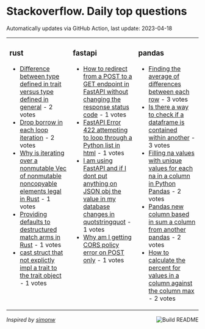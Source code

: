 # Stackoverflow. Daily top questions 

Automatically updates via GitHub Action, last update: <!-- date starts -->2023-04-18<!-- date ends -->


<table><tr><td valign="top" width="33%">

### rust
<!-- rust starts -->
* [Difference between type defined in trait versus type defined in general](https://stackoverflow.com/questions/76036891/difference-between-type-defined-in-trait-versus-type-defined-in-general) - 2 votes
* [Drop borrow in each loop iteration](https://stackoverflow.com/questions/76033693/drop-borrow-in-each-loop-iteration) - 2 votes
* [Why is iterating over a nonmutable Vec of nonmutable noncopyable elements legal in Rust](https://stackoverflow.com/questions/76045503/why-is-iterating-over-a-non-mutable-vec-of-non-mutable-non-copyable-elements-leg) - 1 votes
* [Providing defaults to destructured match arms in Rust](https://stackoverflow.com/questions/76044245/providing-defaults-to-destructured-match-arms-in-rust) - 1 votes
* [cast struct that not explictly impl a trait to the trait object](https://stackoverflow.com/questions/76031181/cast-struct-that-not-explictly-impl-a-trait-to-the-trait-object) - 1 votes
<!-- rust ends -->
</td><td valign="top" width="34%">


### fastapi
<!-- fastapi starts -->
* [How to redirect from a POST to a GET endpoint in FastAPI without changing the response status code](https://stackoverflow.com/questions/76047310/how-to-redirect-from-a-post-to-a-get-endpoint-in-fastapi-without-changing-the-re) - 1 votes
* [FastAPI Error 422 attempting to loop through a Python list in html](https://stackoverflow.com/questions/76047650/fastapi-error-422-attempting-to-loop-through-a-python-list-in-html) - 1 votes
* [I am using FastAPI and if I dont put anything on JSON obj the value in my database changes in quotstringquot](https://stackoverflow.com/questions/76032596/i-am-using-fastapi-and-if-i-dont-put-anything-on-json-obj-the-value-in-my-databa) - 1 votes
* [Why am I getting CORS policy error on POST only](https://stackoverflow.com/questions/76031213/why-am-i-getting-cors-policy-error-on-post-only) - 1 votes
<!-- fastapi ends -->
</td><td valign="top" width="34%">


### pandas
<!-- pandas starts -->
* [Finding the average of differences between each row](https://stackoverflow.com/questions/76045518/finding-the-average-of-differences-between-each-row) - 3 votes
* [Is there a way to check if a dataframe is contained within another](https://stackoverflow.com/questions/76046538/is-there-a-way-to-check-if-a-dataframe-is-contained-within-another) - 3 votes
* [Filling na values with unique values for each na in a column in Python Pandas](https://stackoverflow.com/questions/76041214/filling-na-values-with-unique-values-for-each-na-in-a-column-in-python-pandas) - 2 votes
* [Pandas new column based in sum a column from another pandas](https://stackoverflow.com/questions/76035259/pandas-new-column-based-in-sum-a-column-from-another-pandas) - 2 votes
* [How to calculate the percent for values in a column against the column max](https://stackoverflow.com/questions/76034803/how-to-calculate-the-percent-for-values-in-a-column-against-the-column-max) - 2 votes
<!-- pandas ends -->
</td></tr></table>

<a href="https://github.com/hp0404/hp0404/actions"><img src="https://github.com/hp0404/hp0404/workflows/Build%20README/badge.svg" align="right" alt="Build README"></a> <p>*Inspired by  [simonw](https://github.com/simonw/simonw)*</p>
